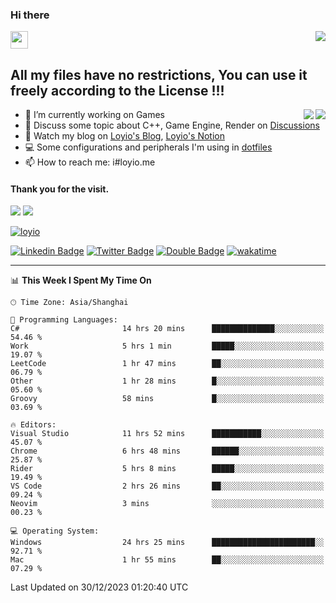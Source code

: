 <h3 align="left">Hi there</h3>
<img src='https://em-content.zobj.net/source/animated-noto-color-emoji/356/waving-hand_light-skin-tone_1f44b-1f3fb_1f3fb.gif' width='28' />
<a align="right" href="https://github.com/loyio/loyio/blob/master/STAR/README.md"><img align="right" src="https://img.shields.io/badge/LOYIO-STAR-green" /></a>

## All my files have no restrictions, You can use it freely according to the License !!!

<a href="https://github.com/loyio#gh-light-mode-only">
     <img align="right"  src="https://loy-readme.vercel.app/api/top-langs/?username=loyio&langs_count=6&hide=css,html,jupyter%20notebook" />
</a>

<a href="https://github.com/loyio#gh-dark-mode-only">
  <img align="right"  src="https://loy-readme.vercel.app/api/top-langs/?username=loyio&langs_count=6&theme=slateorange&hide=css,html,jupyter%20notebook" />
</a>



- 🔭 I’m currently working on Games
- 💬 Discuss some topic about C++, Game Engine, Render on [Discussions](https://github.com/loyio/loyio/discussions)
- 📔 Watch my blog on [Loyio's Blog](https://loyio.me), [Loyio's Notion](https://loyio.notion.site/loyio/Loyio-s-Dashboard-2f56bd29222a445ea9d9e8802a1ac83b)
- 💻 Some configurations and peripherals I'm using in [dotfiles](https://github.com/loyio/dotfiles)
- 📫 How to reach me: i#loyio.me


#### Thank you for the visit.
<img src="http://profile-counter.glitch.me/loyio/count.svg" />

<img src="https://loy-readme.vercel.app/api?username=loyio&show_icons=true&hide=stars&include_all_commits=true&hide_title=true&theme=slateorange" />

     

[![loyio](https://github-profile-trophy.vercel.app/?username=loyio&theme=onedark&column=4)](https://github.com/loyio)

[![Linkedin Badge](https://img.shields.io/badge/-@loyio-0077b5?style=flat-square&logo=Linkedin&logoColor=white&labelColor=0077b5&link=https://www.linkedin.com/in/loyio-hex-363172158/)](https://www.linkedin.com/in/loyio-hex-363172158/)
[![Twitter Badge](https://img.shields.io/badge/-@loyiome-000000?style=flat-square&labelColor=000000&logo=x&logoColor=white&link=https://twitter.com/loyiome)](https://twitter.com/loyiome)
[![Double Badge](https://img.shields.io/badge/@loyio-007722?style=flat&logo=Douban&logoColor=white)](https://www.douban.com/people/susmote)
[![wakatime](https://wakatime.com/badge/user/c0ddc104-5a20-41d1-ab9a-c4d9ea20a4d9.svg)](https://wakatime.com/@c0ddc104-5a20-41d1-ab9a-c4d9ea20a4d9)

-------
<!--START_SECTION:waka-->
📊 **This Week I Spent My Time On** 

```text
🕑︎ Time Zone: Asia/Shanghai

💬 Programming Languages: 
C#                       14 hrs 20 mins      ██████████████░░░░░░░░░░░   54.46 % 
Work                     5 hrs 1 min         █████░░░░░░░░░░░░░░░░░░░░   19.07 % 
LeetCode                 1 hr 47 mins        ██░░░░░░░░░░░░░░░░░░░░░░░   06.79 % 
Other                    1 hr 28 mins        █░░░░░░░░░░░░░░░░░░░░░░░░   05.60 % 
Groovy                   58 mins             █░░░░░░░░░░░░░░░░░░░░░░░░   03.69 % 

🔥 Editors: 
Visual Studio            11 hrs 52 mins      ███████████░░░░░░░░░░░░░░   45.07 % 
Chrome                   6 hrs 48 mins       ██████░░░░░░░░░░░░░░░░░░░   25.87 % 
Rider                    5 hrs 8 mins        █████░░░░░░░░░░░░░░░░░░░░   19.49 % 
VS Code                  2 hrs 26 mins       ██░░░░░░░░░░░░░░░░░░░░░░░   09.24 % 
Neovim                   3 mins              ░░░░░░░░░░░░░░░░░░░░░░░░░   00.23 % 

💻 Operating System: 
Windows                  24 hrs 25 mins      ███████████████████████░░   92.71 % 
Mac                      1 hr 55 mins        ██░░░░░░░░░░░░░░░░░░░░░░░   07.29 % 
```


 Last Updated on 30/12/2023 01:20:40 UTC
<!--END_SECTION:waka-->
